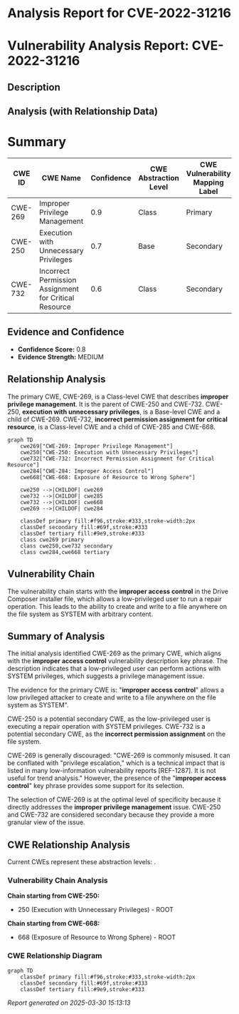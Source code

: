 # Analysis Report for CVE-2022-31216

# Vulnerability Analysis Report: CVE-2022-31216

## Description



## Analysis (with Relationship Data)

# Summary
| CWE ID | CWE Name | Confidence | CWE Abstraction Level | CWE Vulnerability Mapping Label | CWE-Vulnerability Mapping Notes |
|---|---|---|---|---|---|
| CWE-269 | Improper Privilege Management | 0.9 | Class | Primary | Discouraged |
| CWE-250 | Execution with Unnecessary Privileges | 0.7 | Base | Secondary | Allowed |
| CWE-732 | Incorrect Permission Assignment for Critical Resource | 0.6 | Class | Secondary | Allowed-with-Review |

## Evidence and Confidence

*   **Confidence Score:** 0.8
*   **Evidence Strength:** MEDIUM

## Relationship Analysis
The primary CWE, CWE-269, is a Class-level CWE that describes **improper privilege management**. It is the parent of CWE-250 and CWE-732. CWE-250, **execution with unnecessary privileges**, is a Base-level CWE and a child of CWE-269. CWE-732, **incorrect permission assignment for critical resource**, is a Class-level CWE and a child of CWE-285 and CWE-668.

```mermaid
graph TD
    cwe269["CWE-269: Improper Privilege Management"]
    cwe250["CWE-250: Execution with Unnecessary Privileges"]
    cwe732["CWE-732: Incorrect Permission Assignment for Critical Resource"]
    cwe284["CWE-284: Improper Access Control"]
    cwe668["CWE-668: Exposure of Resource to Wrong Sphere"]
    
    cwe250 -->|CHILDOF| cwe269
    cwe732 -->|CHILDOF| cwe285
    cwe732 -->|CHILDOF| cwe668
    cwe269 -->|CHILDOF| cwe284
    
    classDef primary fill:#f96,stroke:#333,stroke-width:2px
    classDef secondary fill:#69f,stroke:#333
    classDef tertiary fill:#9e9,stroke:#333
    class cwe269 primary
    class cwe250,cwe732 secondary
    class cwe284,cwe668 tertiary
```

## Vulnerability Chain
The vulnerability chain starts with the **improper access control** in the Drive Composer installer file, which allows a low-privileged user to run a repair operation. This leads to the ability to create and write to a file anywhere on the file system as SYSTEM with arbitrary content.

## Summary of Analysis
The initial analysis identified CWE-269 as the primary CWE, which aligns with the **improper access control** vulnerability description key phrase. The description indicates that a low-privileged user can perform actions with SYSTEM privileges, which suggests a privilege management issue.

The evidence for the primary CWE is: "**improper access control**" allows a low privileged attacker to create and write to a file anywhere on the file system as SYSTEM".

CWE-250 is a potential secondary CWE, as the low-privileged user is executing a repair operation with SYSTEM privileges.
CWE-732 is a potential secondary CWE, as the **incorrect permission assignment** on the file system.

CWE-269 is generally discouraged: "CWE-269 is commonly misused. It can be conflated with "privilege escalation," which is a technical impact that is listed in many low-information vulnerability reports [REF-1287]. It is not useful for trend analysis." However, the presence of the "**improper access control**" key phrase provides some support for its selection.

The selection of CWE-269 is at the optimal level of specificity because it directly addresses the **improper privilege management** issue. CWE-250 and CWE-732 are considered secondary because they provide a more granular view of the issue.


## CWE Relationship Analysis

Current CWEs represent these abstraction levels: .


### Vulnerability Chain Analysis

**Chain starting from CWE-250:**
- 250 (Execution with Unnecessary Privileges) - ROOT


**Chain starting from CWE-668:**
- 668 (Exposure of Resource to Wrong Sphere) - ROOT



### CWE Relationship Diagram

```mermaid
graph TD
    classDef primary fill:#f96,stroke:#333,stroke-width:2px
    classDef secondary fill:#69f,stroke:#333
    classDef tertiary fill:#9e9,stroke:#333
```



*Report generated on 2025-03-30 15:13:13*
